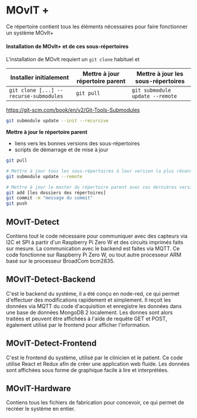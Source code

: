 

# MOvIT +
Ce répertoire contient tous les éléments nécessaires pour faire fonctionner un système MOvIt+

#### Installation de MOvIt+ et de ces sous-répertoires 
L'installation de MOvIt requiert un `git clone` habituel et 

|Installer initialement| Mettre à jour répertoire parent|Mettre à jour les sous-répertoires|
|-|-|-|
|`git clone [...] --recurse-submodules`|`git pull`|`git submodule update --remote`|

https://git-scm.com/book/en/v2/Git-Tools-Submodules
```bash
git submodule update --init --recursive
```
**Mettre à jour le répertoire parent**
   - liens vers les bonnes versions des sous-répertoires
   - scripts de démarrage et de mise à jour

```bash
git pull
```
```bash
# Mettre à jour tous les sous-répertoires à leur version la plus récente sur leur origin/master respectifs
git submodule update --remote

# Mettre à jour le master du répertoire parent avec ces dernières versions des masters des sous-répertoires.
git add [les dossiers des répertoires]
git commit -m "message du commit"
git push
```

## MOvIT-Detect
Contiens tout le code nécessaire pour communiquer avec des capteurs via I2C et SPI à partir d'un Raspberry Pi Zero W et des circuits imprimés faits sur mesure. La communication avec le backend est faites via MQTT. Ce code fonctionne sur Raspberry Pi Zero W, ou tout autre processeur ARM basé sur le processeur BroadCom bcm2835.

## MOvIT-Detect-Backend
C'est le backend du système, il a été conçu en node-red, ce qui permet d'effectuer des modifications rapidement et simplement. Il reçoit les données via MQTT du code d'acquisition et enregistre les données dans une base de données MongoDB 2 localement. Les donnes sont alors traitées et peuvent être affichées à l'aide de requête GET et POST, également utilisé par le frontend pour afficher l'information.

## MOvIT-Detect-Frontend
C'est le frontend du système, utilisé par le clinicien et le patient. Ce code utilise React et Redux afin de créer une application web fluide. Les données sont affichées sous forme de graphique facile à lire et interprétées. 

## MOvIT-Hardware
Contiens tous les fichiers de fabrication pour concevoir, ce qui permet de recréer le système en entier.
